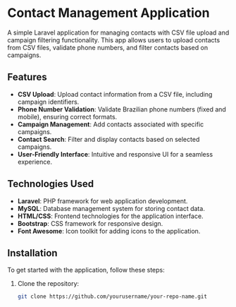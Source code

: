 # Contact Management Application

A simple Laravel application for managing contacts with CSV file upload and campaign filtering functionality. This app allows users to upload contacts from CSV files, validate phone numbers, and filter contacts based on campaigns.

## Features

- **CSV Upload**: Upload contact information from a CSV file, including campaign identifiers.
- **Phone Number Validation**: Validate Brazilian phone numbers (fixed and mobile), ensuring correct formats.
- **Campaign Management**: Add contacts associated with specific campaigns.
- **Contact Search**: Filter and display contacts based on selected campaigns.
- **User-Friendly Interface**: Intuitive and responsive UI for a seamless experience.

## Technologies Used

- **Laravel**: PHP framework for web application development.
- **MySQL**: Database management system for storing contact data.
- **HTML/CSS**: Frontend technologies for the application interface.
- **Bootstrap**: CSS framework for responsive design.
- **Font Awesome**: Icon toolkit for adding icons to the application.

## Installation

To get started with the application, follow these steps:

1. Clone the repository:
   ```bash
   git clone https://github.com/yourusername/your-repo-name.git
